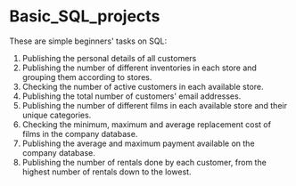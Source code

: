 # Basic_SQL_projects
These are simple beginners' tasks on SQL: 
1. Publishing the personal details of all customers
2. Publishing the number of different inventories in each store and grouping them according to stores.
3. Checking the number of active customers in each available store.
4. Publishing the total number of customers' email addresses.
5. Publishing the number of different films in each available store and their unique categories.
6. Checking the minimum, maximum and average replacement cost of films in the company database.
7. Publishing the average and maximum payment available on the company database.
8. Publishing the number of rentals done by each customer, from the highest number of rentals down to the lowest.
